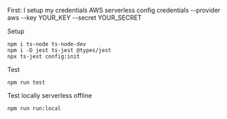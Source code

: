 

First: I setup my credentials AWS
serverless config credentials --provider aws --key YOUR_KEY --secret YOUR_SECRET

Setup

```console
npm i ts-node ts-node-dev
npm i -D jest ts-jest @types/jest
npx ts-jest config:init
```

Test
```console
npm run test
```

Test locally serverless offline
```console
npm run run:local
```

